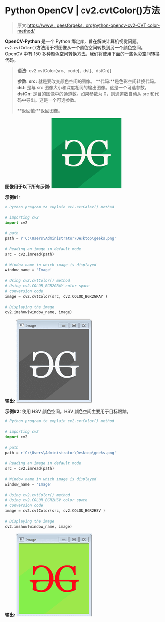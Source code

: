 # Python OpenCV | cv2.cvtColor()方法

> 原文:[https://www . geesforgeks . org/python-opencv-cv2-CVT color-method/](https://www.geeksforgeeks.org/python-opencv-cv2-cvtcolor-method/)

**OpenCV-Python** 是一个 Python 绑定库，旨在解决计算机视觉问题。`cv2.cvtColor()`方法用于将图像从一个颜色空间转换到另一个颜色空间。OpenCV 中有 150 多种颜色空间转换方法。我们将使用下面的一些色彩空间转换代码。

> **语法:** cv2.cvtColor(src、code[、dst[、dstCn]]
> 
> **参数:**
> **src:** 就是要改变颜色空间的图像。
> **代码:**是色彩空间转换代码。
> **dst:** 是与 src 图像大小和深度相同的输出图像。这是一个可选参数。
> **dstCn:** 是目的图像中的通道数。如果参数为 0，则通道数自动从 src 和代码中导出。这是一个可选参数。
> 
> **返回值:**返回图像。

**图像用于以下所有示例:**
![](img/c8773af5d93591c46b33a4bf4342545d.png)

**示例#1:**

```py
# Python program to explain cv2.cvtColor() method 

# importing cv2 
import cv2 

# path 
path = r'C:\Users\Administrator\Desktop\geeks.png'

# Reading an image in default mode
src = cv2.imread(path)

# Window name in which image is displayed
window_name = 'Image'

# Using cv2.cvtColor() method
# Using cv2.COLOR_BGR2GRAY color space
# conversion code
image = cv2.cvtColor(src, cv2.COLOR_BGR2GRAY )

# Displaying the image 
cv2.imshow(window_name, image)
```

**输出:**
![](img/fabb65c87f6884bea6291a1e59b4352a.png)

**示例#2:**
使用 HSV 颜色空间。HSV 颜色空间主要用于目标跟踪。

```py
# Python program to explain cv2.cvtColor() method 

# importing cv2 
import cv2 

# path 
path = r'C:\Users\Administrator\Desktop\geeks.png'

# Reading an image in default mode
src = cv2.imread(path)

# Window name in which image is displayed
window_name = 'Image'

# Using cv2.cvtColor() method
# Using cv2.COLOR_BGR2HSV color space
# conversion code
image = cv2.cvtColor(src, cv2.COLOR_BGR2HSV )

# Displaying the image 
cv2.imshow(window_name, image)
```

**输出:**
![](img/f63c28abc66dca47ae92bffc98470f4c.png)